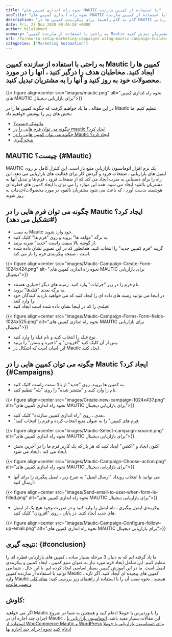 ```yaml
---
title: "نحوه راه اندازی کمپین های MAUTIC با استفاده از کمپین سازنده" 
seoTitle: "نحوه راه اندازی کمپین های MAUTIC با استفاده از کمپین سازنده" 
description: "گام به گام راهنما برای پیکربندی کمپین ها در MAUTIC و کنترل کامل بر روی ایمیل های بازاریابی ، صفحات فرود و گردش کار برای فعالیت های بازاریابی." 
date: Fri, 27 Nov 2020 09:46:58 +0000
author: bilalahmed
summary: "به راحتی با استفاده از سازنده کمپین Mautic کمپین ها را ایجاد کنید. مخاطبان هدف را درگیر کنید ، آنها را در مورد محصولات خود به روز کنید و آنها را به مشتریان تبدیل کنید." 
url: /fa/how-to-setup-marketing-campaigns-using-mautic-campaign-builder/
categories: ['Marketing Automation']
---
```


## به راحتی با استفاده از سازنده کمپین Mautic کمپین ها را ایجاد کنید. مخاطبان هدف را درگیر کنید ، آنها را در مورد محصولات خود به روز کنید و آنها را به مشتریان تبدیل کنید.

{{< figure align=center src="images/mautic.png" alt="نحوه راه اندازی کمپین های MAUTIC برای بازاریابی دیجیتال">}}

در این مقاله ، ما یاد خواهیم گرفت که چگونه کمپین ها را در Mautic تنظیم کنیم. ما بخش های زیر را پوشش خواهیم داد:
  * [مائوتیک چیست؟][1]
  * [چگونه می توان فرم هایی را در mautic ایجاد کرد؟][2]
  * [چگونه می توان کمپین هایی را در Mautic ایجاد کرد؟][3]
  * [نتیجه گیری][4]

## MAUTIC چیست؟   {#Mautic}
MAUTIC یک نرم افزار اتوماسیون بازاریابی منبع باز است. این کنترل کامل بر روی ایمیل های بازاریابی ، صفحات فرود و گردش کار برای فعالیت های بازاریابی می دهد. این راه را برای دستیابی به سرب ایجاد می کند که از صفحات فرود ، فرم ها و تبدیل آنها به مشتریان بالقوه ایجاد می شود. همه این موارد را می توان با ایجاد کمپین های قطره ای هوشمند بدست آورد ، که باعث می شود مشتریان بالقوه در مورد محصولات/خدمات به روز شوند.

## چگونه می توان فرم هایی را در Mautic ایجاد کرد؟   {#تشکیل می دهد}
  * به نصب Mauitc خود وارد شوید.
  * به برگه "مؤلفه ها" بروید و روی "فرم ها" کلیک کنید.
  * از گوشه بالا سمت راست "جدید" ضربه بزنید.
  * گزینه "فرم کمپین جدید" را انتخاب کنید. همانطور که در این تصویر نشان داده شده است ، صفحه پیکربندی فرم را باز می کند.

{{< figure align=center src="images/Mautic-Campaign-Create-Form-1024x424.png" alt="نحوه راه اندازی کمپین های MAUTIC برای بازاریابی دیجیتال">}}

  * نام فرم را در زیر "جزئیات" وارد کنید. زمینه های دیگر اختیاری هستند.
  * به برگه بعدی "فیلدها" بروید.
  * در اینجا می توانید زمینه های داده ای را ایجاد کنید که می خواهید بازدید کنندگان خود را وارد کنند.
  * فیلدی را که در اینجا نشان داده شده است ایجاد کنید:

{{< figure align=center src="images/Mautic-Campaign-Forms-Form-fields-1024x525.png" alt="نحوه راه اندازی کمپین های MAUTIC برای بازاریابی دیجیتال">}}

  * نوع فیلد را انتخاب کنید و نام فیلد را وارد کنید.
  * پس از آن کلیک کنید "افزودن" و "ذخیره و بستن" را بزنید.
  * این آسان است که اشکال در Mautic ایجاد کنید.

## چگونه می توان کمپین هایی را در Mautic ایجاد کرد؟   {#Campaigns}
  * به کمپین ها بروید. روی "جدید" از بالا سمت راست کلیک کنید.
  * نام را وارد کنید و "منتشر شده" را روی "بله" تنظیم کنید.

{{< figure align=center src="images/Create-new-campaign-1024x437.png" alt="نحوه راه اندازی کمپین های MAUTIC برای بازاریابی دیجیتال">}}

  * بعدی ، روی "راه اندازی کمپین سازنده" کلیک کنید.
  * "فرم های کمپین" را به عنوان منبع انتخاب کرده و فرم را انتخاب کنید.

{{< figure align=center src="images/Mautic-Select-campaign-source.png" alt="نحوه راه اندازی کمپین های MAUTIC برای بازاریابی دیجیتال">}}

  * اکنون ایجاد و "اکشن" ایجاد کنید که هر بار که یک کاربر فرم ما را در آخرین بخش ایجاد می کند ، ایجاد می شود.

{{< figure align=center src="images/Mautic-Campaign-Choose-action.png" alt="نحوه راه اندازی کمپین های MAUTIC برای بازاریابی دیجیتال">}}

  * می توانید با انتخاب رویداد "ارسال ایمیل" به شرح زیر ، ایمیل پیگیری را برای آنها ارسال کنید:

{{< figure align=center src="images/Send-email-to-user-when-form-is-filled.png" alt="نحوه راه اندازی کمپین های MAUTIC برای بازاریابی دیجیتال">}}

  * پیکربندی ایمیل پیگیری ، نام ایمیل را وارد کنید و در صورت وجود هیچ یک از ایمیل های جدید ایجاد کنید. در پایان ، روی "افزودن" کلیک کنید.

{{< figure align=center src="images/Mautic-Campaign-Configure-follow-up-email.png" alt="نحوه راه اندازی کمپین های MAUTIC برای بازاریابی دیجیتال">}}


## نتیجه گیری:   {#conclusion}
ما یاد گرفته ایم که به دنبال 3 مرحله بسیار ساده ، کمپین های بازاریابی قطره ای را تنظیم کنیم. این شامل ایجاد فرم مورد نیاز به عنوان منبع کمپین ، ایجاد کمپین و پیکربندی ایمیل است. ما در این آموزش کمپین بسیار اساسی ایجاد کرده ایم. با این حال ، شما می توانید با استفاده از سازنده کمپین Mautic ، کمپین های پیچیده ای ایجاد کنید. اگر تازه وارد Mautic هستید ، نحوه نصب آن را با استفاده از راهنمای زیر بررسی کنید:
[نمای کلی و نصب مائوت][5]

## کاوش:
اگر می خواهید Mautic را با وردپرس یا جوملا ادغام کنید و همچنین به شما در شروع اجرای چند اجاره ای در Mautic ، این مقالات بسیار مفید باشد.
[اتوماسیون بازاریابی با استفاده از WooCommerce Mautic و WordPress][6]
[برای اتوماسیون بازاریابی با جوملا ادغام کنید][7]
[نحوه اجرای چند اجاره بها][8]

  
[1]: #mautic
[2]: #forms
[3]: #campaigns
[4]: #conclusion
[5]: https://products.containerize.com/marketing-automation/mautic
[6]: https://blog.containerize.com/wp-admin/post.php?post=388&action=edit
[7]: https://blog.containerize.com/wp-admin/post.php?post=233&action=edit
[8]: https://blog.containerize.com/marketing-automation/how-to-implement-multi-tenancy-in-mautic/
